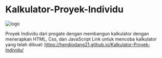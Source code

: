 # Kalkulator-Proyek-Individu
![logo](https://giphy.com/embed/28GHfhGFWpFgsQB4wR)

Proyek Individu dari progate dengan membangun kalkulator dengan menerapkan HTML, Css, dan JavaScript
Link untuk mencoba kalkulator yang telah dibuat:
https://hendiodang21.github.io/Kalkulator-Proyek-Individu/
